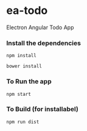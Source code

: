 # ea-todo
Electron Angular Todo App

### Install the dependencies ###
```npm install```

```bower install```

### To Run the app ###
```npm start```

### To Build (for installabel) ###
```npm run dist```



